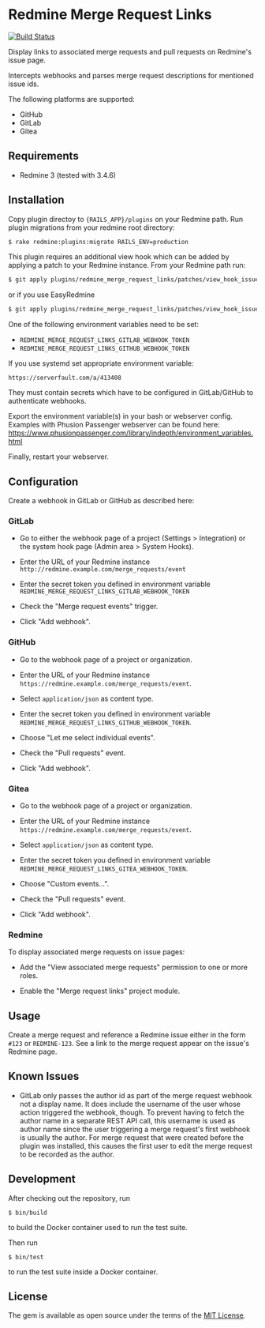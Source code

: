 # Redmine Merge Request Links

[![Build Status](https://travis-ci.org/tf/redmine_merge_request_links.svg?branch=master)](https://travis-ci.org/tf/redmine_merge_request_links)

Display links to associated merge requests and pull requests on Redmine's issue page.

Intercepts webhooks and parses merge request descriptions for mentioned issue ids.

The following platforms are supported:

* GitHub
* GitLab
* Gitea


## Requirements

* Redmine 3 (tested with 3.4.6)

## Installation

Copy plugin directoy to `{RAILS_APP}/plugins` on your Redmine
path. Run plugin migrations from your redmine root directory:

```bash
$ rake redmine:plugins:migrate RAILS_ENV=production
```

This plugin requires an additional view hook which can be added by
applying a patch to your Redmine instance. From your Redmine path run:

```bash
$ git apply plugins/redmine_merge_request_links/patches/view_hook_issues_show_after_details_redmine_3.4.patch
```

or if you use EasyRedmine
```bash
$ git apply plugins/redmine_merge_request_links/patches/view_hook_issues_show_after_details_easyredmine.patch
```

One of the following environment variables need to be set:

* `REDMINE_MERGE_REQUEST_LINKS_GITLAB_WEBHOOK_TOKEN`
* `REDMINE_MERGE_REQUEST_LINKS_GITHUB_WEBHOOK_TOKEN`

If you use systemd set appropriate environment variable:

`https://serverfault.com/a/413408`

They must contain secrets which have to be configured in GitLab/GitHub to
authenticate webhooks.

Export the environment variable(s) in your bash or webserver config.
Examples with Phusion Passenger webserver can be found here:
https://www.phusionpassenger.com/library/indepth/environment_variables.html

Finally, restart your webserver.


## Configuration

Create a webhook in GitLab or GitHub as described here:

### GitLab

* Go to either the webhook page of a project (Settings > Integration)
  or the system hook page (Admin area > System Hooks).

* Enter the URL of your Redmine instance
  `http://redmine.example.com/merge_requests/event`

* Enter the secret token you defined in environment variable
  `REDMINE_MERGE_REQUEST_LINKS_GITLAB_WEBHOOK_TOKEN`

* Check the "Merge request events" trigger.

* Click "Add webhook".

### GitHub

* Go to the webhook page of a project or organization.

* Enter the URL of your Redmine instance
  `https://redmine.example.com/merge_requests/event`.

* Select `application/json` as content type.

* Enter the secret token you defined in environment variable
  `REDMINE_MERGE_REQUEST_LINKS_GITHUB_WEBHOOK_TOKEN`.

* Choose "Let me select individual events".

* Check the "Pull requests" event.

* Click "Add webhook".

### Gitea

* Go to the webhook page of a project or organization.

* Enter the URL of your Redmine instance
  `https://redmine.example.com/merge_requests/event`.

* Select `application/json` as content type.

* Enter the secret token you defined in environment variable
  `REDMINE_MERGE_REQUEST_LINKS_GITEA_WEBHOOK_TOKEN`.

* Choose "Custom events...".

* Check the "Pull requests" event.

* Click "Add webhook".

### Redmine

To display associated merge requests on issue pages:

* Add the "View associated merge requests" permission to one or more
  roles.

* Enable the "Merge request links" project module.


## Usage

Create a merge request and reference a Redmine issue either in the
form `#123` or `REDMINE-123`. See a link to the merge request appear
on the issue's Redmine page.


## Known Issues

* GitLab only passes the author id as part of the merge request
  webhook not a display name. It does include the username of the user
  whose action triggered the webhook, though. To prevent having to
  fetch the author name in a separate REST API call, this username is
  used as author name since the user triggering a merge request's
  first webhook is usually the author. For merge request that were
  created before the plugin was installed, this causes the first user
  to edit the merge request to be recorded as the author.


## Development

After checking out the repository, run

```
$ bin/build
```

to build the Docker container used to run the test suite.

Then run

```
$ bin/test
```

to run the test suite inside a Docker container.

## License

The gem is available as open source under the terms of the
[MIT License](http://opensource.org/licenses/MIT).
